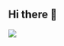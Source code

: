 ## Hi there 👋
<a href="https://www.linkedin.com/in/jeremy-korman-a4b470312"><img src="https://img.shields.io/badge/-linkedin-0072b1&stlye=for-the-badge&logo=
linkedin&logocolor=white" /></a>

<!--
**J-korman/J-korman** is a ✨ _special_ ✨ repository because its `README.md` (this file) appears on your GitHub profile.

Here are some ideas to get you started:

- 🔭 I’m currently working on ...
- 🌱 I’m currently learning ...
- 👯 I’m looking to collaborate on ...
- 🤔 I’m looking for help with ...
- 💬 Ask me about ...
- 📫 How to reach me: ...
- 😄 Pronouns: ...
- ⚡ Fun fact: ...
-->
